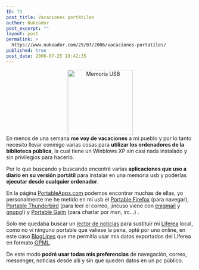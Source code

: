 ```yaml
---
ID: 73
post_title: Vacaciones portátiles
author: Nukeador
post_excerpt: ""
layout: post
permalink: >
  https://www.nukeador.com/25/07/2006/vacaciones-portatiles/
published: true
post_date: 2006-07-25 19:42:35
---
```

<div style="text-align: center"><img width="175" height="175" alt="Memoria USB" title="Memoria USB" src="http://boutique.3dchips-fr.com/images/usb%20icon.jpg" /></div>
En menos de una semana <strong>me voy de vacaciones</strong> a mi pueblo y por lo tanto necesito llevar conmigo varias cosas para <strong>utilizar los ordenadores de la biblioteca pública</strong>, la cual tiene un Winblows XP sin casi nada instalado y sin privilegios para hacerlo.

Por lo que buscando y buscando encontré varias <strong>aplicaciones que uso a diario en su versión portátil</strong> para instalar en una memoria usb y poderlas <strong>ejecutar desde cualquier ordenador</strong>.

En la página <a title="PortableApps" href="http://portableapps.com/">PortableApps.com</a> podemos encontrar muchas de ellas, yo personalmente me he metido en mi usb el <a title="Portable Firefox" href="http://portableapps.com/apps/internet/browsers/portable_firefox">Portable Firefox</a> (para navegar), <a title="Portable Thunderbird" href="http://portableapps.com/apps/internet/email/portable_thunderbird">Portable Thunderbird</a> (para leer el correo, ¡incuso viene con <a title="Wikipedia - Enigmail" href="http://es.wikipedia.org/wiki/Enigmail">enigmail</a> y <a title="Wikipedia - GnuPG" href="http://es.wikipedia.org/wiki/GnuPG">gnupg</a>!) y <a title="Portable Gaim" href="http://portableapps.com/apps/internet/chat/portable_gaim">Portable Gaim</a> (para charlar por msn, irc...) .

Solo me quedaba buscar un <a title="Wikipedia - Agregador" href="http://es.wikipedia.org/wiki/Agregador">lector de noticias</a> para sustituir mi <a title="Liferea" href="http://liferea.sourceforge.net/es/">Liferea</a> local, como no vi ninguno portable que valiese la pena, opté por uno online, en este caso <a title="BlogLines" href="http://www.bloglines.com/">BlogLines</a> que me permitía usar mis datos exportados del Liferea en formato <a title="Wikipedia - OPML" href="http://es.wikipedia.org/wiki/OPML"><abbr title="Outline Processor Markup Language">OPML</abbr></a>.

De este modo <strong>podré usar todas mis preferencias</strong> de navegación, correo, messenger, noticias desde allí y sin que queden datos en un pc público.